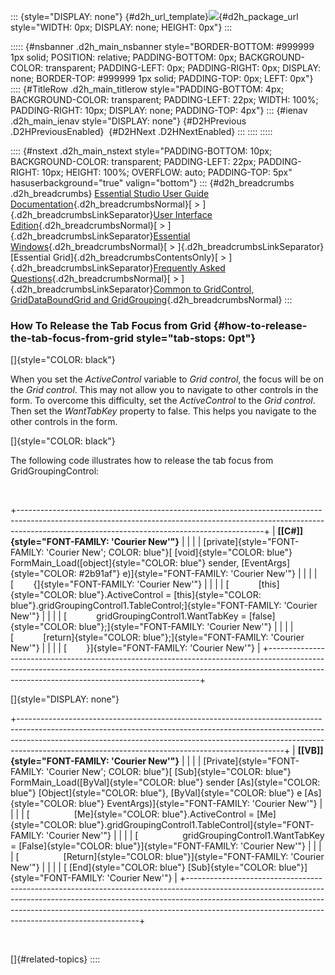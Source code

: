 ::: {style="DISPLAY: none"}
[](ms-xhelp:///?Id=d2h_url_template){#d2h_url_template}![](!package_url!){#d2h_package_url style="WIDTH: 0px; DISPLAY: none; HEIGHT: 0px"}
:::

::::: {#nsbanner .d2h_main_nsbanner style="BORDER-BOTTOM: #999999 1px solid; POSITION: relative; PADDING-BOTTOM: 0px; BACKGROUND-COLOR: transparent; PADDING-LEFT: 0px; PADDING-RIGHT: 0px; DISPLAY: none; BORDER-TOP: #999999 1px solid; PADDING-TOP: 0px; LEFT: 0px"}
:::: {#TitleRow .d2h_main_titlerow style="PADDING-BOTTOM: 4px; BACKGROUND-COLOR: transparent; PADDING-LEFT: 22px; WIDTH: 100%; PADDING-RIGHT: 10px; DISPLAY: none; PADDING-TOP: 4px"}
::: {#ienav .d2h_main_ienav style="DISPLAY: none"}
[](ms-xhelp:///?Id=8bba4590-f7d9-4cc2-b665-58fe66e99159){#D2HPrevious .D2HPreviousEnabled}  [](ms-xhelp:///?Id=2556e380-27dd-44e5-b141-ca95280490e8){#D2HNext .D2HNextEnabled}
:::
::::
:::::

:::: {#nstext .d2h_main_nstext style="PADDING-BOTTOM: 10px; BACKGROUND-COLOR: transparent; PADDING-LEFT: 22px; PADDING-RIGHT: 10px; HEIGHT: 100%; OVERFLOW: auto; PADDING-TOP: 5px" hasuserbackground="true" valign="bottom"}
::: {#d2h_breadcrumbs .d2h_breadcrumbs}
[Essential Studio User Guide Documentation](ms-xhelp:///?Id=12457748-09e3-4d74-a240-8e049cedf030){.d2h_breadcrumbsNormal}[ \> ]{.d2h_breadcrumbsLinkSeparator}[User Interface Edition](ms-xhelp:///?Id=c29296b7-531c-413b-a0ec-488ca1f7f669){.d2h_breadcrumbsNormal}[ \> ]{.d2h_breadcrumbsLinkSeparator}[Essential Windows](ms-xhelp:///?Id=e60759d8-47a4-4570-9d7a-16a68d63f2ea){.d2h_breadcrumbsNormal}[ \> ]{.d2h_breadcrumbsLinkSeparator}[Essential Grid]{.d2h_breadcrumbsContentsOnly}[ \> ]{.d2h_breadcrumbsLinkSeparator}[Frequently Asked Questions](ms-xhelp:///?Id=28ff22ed-2523-4bf9-8f6c-4d94f7bcabcc){.d2h_breadcrumbsNormal}[ \> ]{.d2h_breadcrumbsLinkSeparator}[Common to GridControl, GridDataBoundGrid and GridGrouping](ms-xhelp:///?Id=d7132129-5014-47d6-9419-88a1e83d196a){.d2h_breadcrumbsNormal}
:::

### How To Release the Tab Focus from Grid {#how-to-release-the-tab-focus-from-grid style="tab-stops: 0pt"}

[]{style="COLOR: black"} 

When you set the *ActiveControl* variable to *Grid control*, the focus will be on the *Grid control*. This may not allow you to navigate to other controls in the form. To overcome this difficulty, set the *ActiveControl* to the *Grid control*. Then set the *WantTabKey* property to false. This helps you navigate to the other controls in the form.

[]{style="COLOR: black"} 

The following code illustrates how to release the tab focus from GridGroupingControl:

 

+-------------------------------------------------------------------------------------------------------------------------------------------------------------------------------------------------------------------------+
| **[\[C#\]]{style="FONT-FAMILY: 'Courier New'"}**                                                                                                                                                                        |
|                                                                                                                                                                                                                         |
| [private]{style="FONT-FAMILY: 'Courier New'; COLOR: blue"}[ [void]{style="COLOR: blue"} FormMain_Load([object]{style="COLOR: blue"} sender, [EventArgs]{style="COLOR: #2b91af"} e)]{style="FONT-FAMILY: 'Courier New'"} |
|                                                                                                                                                                                                                         |
| [        {]{style="FONT-FAMILY: 'Courier New'"}                                                                                                                                                                         |
|                                                                                                                                                                                                                         |
| [            [this]{style="COLOR: blue"}.ActiveControl = [this]{style="COLOR: blue"}.gridGroupingControl1.TableControl;]{style="FONT-FAMILY: 'Courier New'"}                                                            |
|                                                                                                                                                                                                                         |
| [            gridGroupingControl1.WantTabKey = [false]{style="COLOR: blue"};]{style="FONT-FAMILY: 'Courier New'"}                                                                                                       |
|                                                                                                                                                                                                                         |
| [            [return]{style="COLOR: blue"};]{style="FONT-FAMILY: 'Courier New'"}                                                                                                                                        |
|                                                                                                                                                                                                                         |
| [        }]{style="FONT-FAMILY: 'Courier New'"}                                                                                                                                                                         |
+-------------------------------------------------------------------------------------------------------------------------------------------------------------------------------------------------------------------------+

[]{style="DISPLAY: none"} 

+------------------------------------------------------------------------------------------------------------------------------------------------------------------------------------------------------------------------------------------------------------------------------------------------------------+
| **[\[VB\]]{style="FONT-FAMILY: 'Courier New'"}**                                                                                                                                                                                                                                                           |
|                                                                                                                                                                                                                                                                                                            |
| [Private]{style="FONT-FAMILY: 'Courier New'; COLOR: blue"}[ [Sub]{style="COLOR: blue"} FormMain_Load([ByVal]{style="COLOR: blue"} sender [As]{style="COLOR: blue"} [Object]{style="COLOR: blue"}, [ByVal]{style="COLOR: blue"} e [As]{style="COLOR: blue"} EventArgs)]{style="FONT-FAMILY: 'Courier New'"} |
|                                                                                                                                                                                                                                                                                                            |
| [                  [Me]{style="COLOR: blue"}.ActiveControl = [Me]{style="COLOR: blue"}.gridGroupingControl1.TableControl]{style="FONT-FAMILY: 'Courier New'"}                                                                                                                                              |
|                                                                                                                                                                                                                                                                                                            |
| [                  gridGroupingControl1.WantTabKey = [False]{style="COLOR: blue"}]{style="FONT-FAMILY: 'Courier New'"}                                                                                                                                                                                     |
|                                                                                                                                                                                                                                                                                                            |
| [                  [Return]{style="COLOR: blue"}]{style="FONT-FAMILY: 'Courier New'"}                                                                                                                                                                                                                      |
|                                                                                                                                                                                                                                                                                                            |
| [ [End]{style="COLOR: blue"} [Sub]{style="COLOR: blue"}]{style="FONT-FAMILY: 'Courier New'"}                                                                                                                                                                                                               |
+------------------------------------------------------------------------------------------------------------------------------------------------------------------------------------------------------------------------------------------------------------------------------------------------------------+

 

[]{#related-topics}
::::
